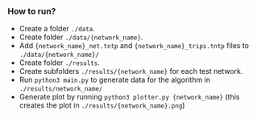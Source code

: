 ### How to run?
* Create a folder `./data`.
* Create folder `./data/{network_name}`.
* Add `{network_name}_net.tntp` and `{network_name}_trips.tntp` files to
    `./data/{network_name}/`
* Create folder `./results`. 
* Create subfolders `./results/{network_name}` for each test network.
* Run `python3 main.py` to generate data for
    the algorithm in `./results/network_name/`
* Generate plot by running `python3 plotter.py {network_name}`
    (this creates the plot in `./results/{network_name}.png`)
